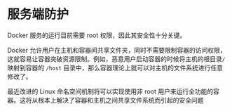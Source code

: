 # 服务端防护

Docker 服务的运行目前需要 root 权限，因此其安全性十分关键。

Docker 允许用户在主机和容器间共享文件夹，同时不需要限制容器的访问权限，这就容易让容器突破资源限制。例如，恶意用户启动容器的时候将主机的根目录`/`映射到容器的 `/host` 目录中，那么容器理论上就可以对主机的文件系统进行任意修改了。

最近改进的 Linux 命名空间机制将可以实现使用非 root 用户来运行全功能的容器。这将从根本上解决了容器和主机之间共享文件系统而引起的安全问题

